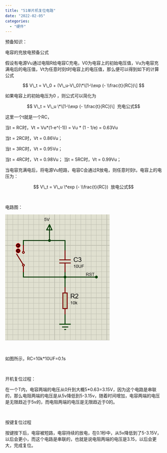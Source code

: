 ```yaml
---
title: "51单片机复位电路"
date: "2022-02-05"
categories: 
  - "硬件"
---
```


预备知识：

电容的充放电预备公式

假设有电源Vu通过电阻R给电容C充电，V0为电容上的初始电压值，Vu为电容充满电后的电压值，Vt为任意时刻t时电容上的电压值，那么便可以得到如下的计算公式

$$ V\_t = V\_0 + (V\_u-V\_0)\*\[1-\\exp (- \\frac{t}{RC})\] $$

如果电容上的初始电压为0 ，则公式可以简化为

$$ V\_t = V\_u \*\[1-\\exp (- \\frac{t}{RC})\]  充电公式$$

这里一个t就是一个RC，

当t = RC时，Vt = Vu\*(1-e^(-1)) = Vu \* (1 - 1/e) = 0.63Vu

当t = 2RC时，Vt = 0.86Vu；

当t = 3RC时，Vt = 0.95Vu；

当t = 4RC时，Vt = 0.98Vu； 当t = 5RC时，Vt = 0.99Vu；

当电容充满电后，将电源Vu短路，电容C会通过R放电，则任意时刻t，电容上的电压为：

$$ V\_t = V\_u \*exp (- \\frac{t}{RC})  放电公式$$

 

电路图：

[![](images/F1EFV7EQ3Q1J1Q3DG0KQ.png)](http://127.0.0.1/?attachment_id=4343)

 

如图所示，RC=10k\*10UF=0.1s

 

开机复位过程：

在一个T内，电容两端的电压从0升到大概5\*0.63=3.15V，因为这个电路是串联的，那么电阻两端的电压是从5v降低到5-3.15v，随着时间增加，电容两端的电压是无限趋近于5v的，而电阻两端的电压是无限趋近于0的。

 

按键复位过程

按键按下后，电容被短路，电容持续的放电，在0.1秒中，从5v降低到了5-3.15V，以后会更小，而这个电路是串联的，也就是说电阻两端的电压是3.15，以后会更大，完成复位。
